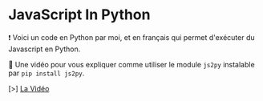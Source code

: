 # JavaScript In Python
❗ Voici un code en Python par moi, et en français qui permet d'exécuter du Javascript en Python.

🔮 Une vidéo pour vous expliquer comme utiliser le module ```js2py``` instalable par ```pip install js2py```.

[>] <a href="https://www.youtube.com/watch?v=ByjpBvpPp8Q">La Vidéo<a/>
